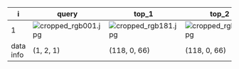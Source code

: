 | i | query | top_1 | top_2 | top_3 | top_4 | top_5 |
| --- | --- | --- | --- | --- | --- | --- |
| 1 | ![cropped_rgb001.jpg](F:\0_DATA\1_DATA\Datasets\PRCC\rgb\test\C\001\cropped_rgb001.jpg) | ![cropped_rgb181.jpg](F:\0_DATA\1_DATA\Datasets\PRCC\rgb\test\A\118\cropped_rgb181.jpg) | ![cropped_rgb319.jpg](F:\0_DATA\1_DATA\Datasets\PRCC\rgb\test\A\118\cropped_rgb319.jpg) | ![cropped_rgb178.jpg](F:\0_DATA\1_DATA\Datasets\PRCC\rgb\test\A\118\cropped_rgb178.jpg) | ![cropped_rgb310.jpg](F:\0_DATA\1_DATA\Datasets\PRCC\rgb\test\A\118\cropped_rgb310.jpg) | ![cropped_rgb163.jpg](F:\0_DATA\1_DATA\Datasets\PRCC\rgb\test\A\118\cropped_rgb163.jpg) |
| data info | (1, 2, 1) | (118, 0, 66) | (118, 0, 66) | (118, 0, 66) | (118, 0, 66) | (118, 0, 66) |
